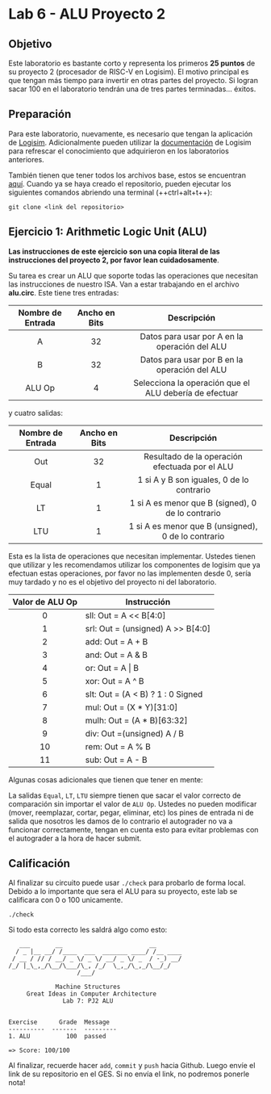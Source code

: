 # Lab 6 - ALU Proyecto 2

## Objetivo

Este laboratorio es bastante corto y representa los primeros **25 puntos** de su proyecto 2 (procesador de RISC-V en Logisim). El motivo principal es que tengan más tiempo para invertir en otras partes del proyecto. Si logran sacar 100 en el laboratorio tendrán una de tres partes terminadas... éxitos.

## Preparación

Para este laboratorio, nuevamente, es necesario que tengan la aplicación de [Logisim](http://www.cburch.com/logisim/index.html). Adicionalmente pueden utilizar la [documentación](http://www.cburch.com/logisim/docs.html) de Logisim para refrescar el conocimiento que adquirieron en los laboratorios anteriores.

También tienen que tener todos los archivos base, estos se encuentran [aquí](https://classroom.github.com/a/In8_5LX1). Cuando ya se haya creado el repositorio, pueden ejecutar los siguientes comandos abriendo una terminal (++ctrl+alt+t++):

```shell
git clone <link del repositorio>
```

## Ejercicio 1: Arithmetic Logic Unit (ALU)

**Las instrucciones de este ejercicio son una copia literal de las instrucciones del proyecto 2, por favor lean cuidadosamente**.

Su tarea es crear un ALU que soporte todas las operaciones que necesitan las instrucciones de nuestro ISA. Van a estar trabajando en el archivo **alu.circ**. Este tiene tres entradas:

| Nombre de Entrada | Ancho en Bits |                      Descripción                       |
| :---------------: | :-----------: | :----------------------------------------------------: |
|         A         |      32       |     Datos para usar por A en la operación del ALU      |
|         B         |      32       |     Datos para usar por B en la operación del ALU      |
|      ALU Op       |       4       | Selecciona la operación que el ALU debería de efectuar |

y cuatro salidas:

| Nombre de Entrada | Ancho en Bits |                     Descripción                     |
| :---------------: | :-----------: | :-------------------------------------------------: |
|        Out        |      32       |   Resultado de la operación efectuada por el ALU    |
|       Equal       |       1       |      1 si A y B son iguales, 0 de lo contrario      |
|        LT         |       1       |  1 si A es menor que B (signed), 0 de lo contrario  |
|        LTU        |       1       | 1 si A es menor que B (unsigned), 0 de lo contrario |

Esta es la lista de operaciones que necesitan implementar. Ustedes tienen que utilizar y les recomendamos utilizar los componentes de logisim que ya efectuan estas operaciones, por favor no las implementen desde 0, sería muy tardado y no es el objetivo del proyecto ni del laboratorio.

| Valor de ALU Op | Instrucción                       |
| :-------------: | --------------------------------- |
|        0        | sll: Out = A << B[4:0]            |
|        1        | srl: Out = (unsigned) A >> B[4:0] |
|        2        | add: Out = A + B                  |
|        3        | and: Out = A & B                  |
|        4        | or: Out = A \| B                  |
|        5        | xor: Out = A ^ B                  |
|        6        | slt: Out = (A < B) ? 1 : 0 Signed |
|        7        | mul: Out = (X \* Y)[31:0]         |
|        8        | mulh: Out = (A \* B)[63:32]       |
|        9        | div: Out =(unsigned) A / B        |
|       10        | rem: Out = A % B                  |
|       11        | sub: Out = A - B                  |

Algunas cosas adicionales que tienen que tener en mente:

La salidas `Equal`, `LT`, `LTU` siempre tienen que sacar el valor correcto de comparación sin importar el valor de `ALU Op`. Ustedes no pueden modificar (mover, reemplazar, cortar, pegar, eliminar, etc) los pines de entrada ni de salida que nosotros les damos de lo contrario el autograder no va a funcionar correctamente, tengan en cuenta esto para evitar problemas con el autograder a la hora de hacer submit.

## Calificación

Al finalizar su circuito puede usar `./check` para probarlo de forma local. Debido a lo importante que sera el ALU para su proyecto, este lab se calificara con 0 o 100 unicamente.

```shell
./check
```

Si todo esta correcto les saldrá algo como esto:

```shell
   ___       __                        __
  / _ |__ __/ /____  ___  _______ ____/ /__ ____
 / __ / // / __/ _ \/ _ \/ __/ _ \/ _  / -_) __/
/_/ |_\_,_/\__/\___/\_, /_/  \_,_/\_,_/\__/_/
                   /___/

             Machine Structures
     Great Ideas in Computer Architecture
               Lab 7: PJ2 ALU


Exercise      Grade  Message
----------  -------  ---------
1. ALU          100  passed

=> Score: 100/100
```

Al finalizar, recuerde hacer `add`, `commit` y `push` hacia Github. Luego envíe el link de su repositorio en el GES. Si no envía el link, no podremos ponerle nota!
